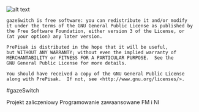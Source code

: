 ![alt text](/icons/gpl.png)

	gazeSwitch is free software: you can redistribute it and/or modify
	it under the terms of the GNU General Public License as published by
	the Free Software Foundation, either version 3 of the License, or
	(at your option) any later version.

	PrePisak is distributed in the hope that it will be useful,
	but WITHOUT ANY WARRANTY; without even the implied warranty of
	MERCHANTABILITY or FITNESS FOR A PARTICULAR PURPOSE.  See the
	GNU General Public License for more details.

	You should have received a copy of the GNU General Public License
	along with PrePisak.  If not, see <http://www.gnu.org/licenses/>.

#gazeSwitch

Projekt zaliczeniowy Programowanie zawaansowane FM i NI
